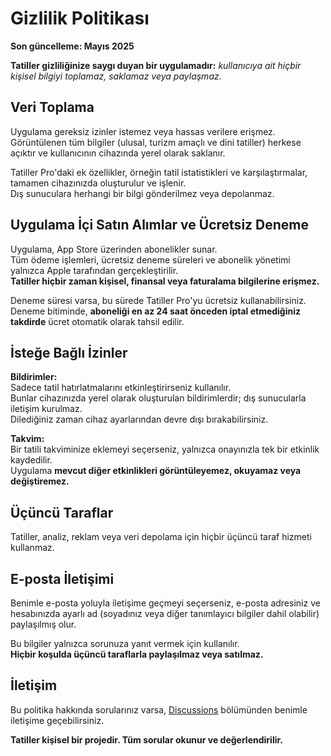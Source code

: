 # Gizlilik Politikası  
  
**Son güncelleme: Mayıs 2025**  
  
**Tatiller gizliliğinize saygı duyan bir uygulamadır:** *kullanıcıya ait hiçbir kişisel bilgiyi toplamaz, saklamaz veya paylaşmaz.*  
  
## Veri Toplama  
  
Uygulama gereksiz izinler istemez veya hassas verilere erişmez.  
Görüntülenen tüm bilgiler (ulusal, turizm amaçlı ve dini tatiller) herkese açıktır ve kullanıcının cihazında yerel olarak saklanır.  
  
Tatiller Pro'daki ek özellikler, örneğin tatil istatistikleri ve karşılaştırmalar, tamamen cihazınızda oluşturulur ve işlenir.  
Dış sunuculara herhangi bir bilgi gönderilmez veya depolanmaz.  
  
## Uygulama İçi Satın Alımlar ve Ücretsiz Deneme  
  
Uygulama, App Store üzerinden abonelikler sunar.  
Tüm ödeme işlemleri, ücretsiz deneme süreleri ve abonelik yönetimi yalnızca Apple tarafından gerçekleştirilir.  
**Tatiller hiçbir zaman kişisel, finansal veya faturalama bilgilerine erişmez.**  
  
Deneme süresi varsa, bu sürede Tatiller Pro'yu ücretsiz kullanabilirsiniz.  
Deneme bitiminde, **aboneliği en az 24 saat önceden iptal etmediğiniz takdirde** ücret otomatik olarak tahsil edilir.  
  
## İsteğe Bağlı İzinler  
  
**Bildirimler:**  
Sadece tatil hatırlatmalarını etkinleştirirseniz kullanılır.  
Bunlar cihazınızda yerel olarak oluşturulan bildirimlerdir; dış sunucularla iletişim kurulmaz.  
Dilediğiniz zaman cihaz ayarlarından devre dışı bırakabilirsiniz.  
  
**Takvim:**  
Bir tatili takviminize eklemeyi seçerseniz, yalnızca onayınızla tek bir etkinlik kaydedilir.  
Uygulama **mevcut diğer etkinlikleri görüntüleyemez, okuyamaz veya değiştiremez.**  
  
## Üçüncü Taraflar  
  
Tatiller, analiz, reklam veya veri depolama için hiçbir üçüncü taraf hizmeti kullanmaz.  
  
## E-posta İletişimi  
  
Benimle e-posta yoluyla iletişime geçmeyi seçerseniz, e-posta adresiniz ve hesabınızda ayarlı ad (soyadınız veya diğer tanımlayıcı bilgiler dahil olabilir) paylaşılmış olur.  
  
Bu bilgiler yalnızca sorunuza yanıt vermek için kullanılır.  
**Hiçbir koşulda üçüncü taraflarla paylaşılmaz veya satılmaz.**  
  
## İletişim  
  
Bu politika hakkında sorularınız varsa, [Discussions](https://github.com/lucasditomase/feriados/discussions) bölümünden benimle iletişime geçebilirsiniz.  
  
**Tatiller kişisel bir projedir. Tüm sorular okunur ve değerlendirilir.**  
